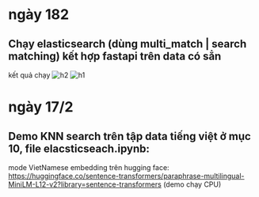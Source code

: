 # ngày 182
## Chạy elasticsearch (dùng multi_match | search matching) kết hợp fastapi trên data có sẳn 
kết quả chạy
![h2](https://github.com/user-attachments/assets/753919fe-5256-4978-ab63-1329c938725c)
![h1](https://github.com/user-attachments/assets/26855439-2ec3-4c87-b73d-117a64051f09)

# ngày 17/2
## Demo KNN search trên tập data tiếng việt ở mục 10, file elacsticseach.ipynb:
mode VietNamese embedding trên hugging face: https://huggingface.co/sentence-transformers/paraphrase-multilingual-MiniLM-L12-v2?library=sentence-transformers
(demo chạy CPU)


